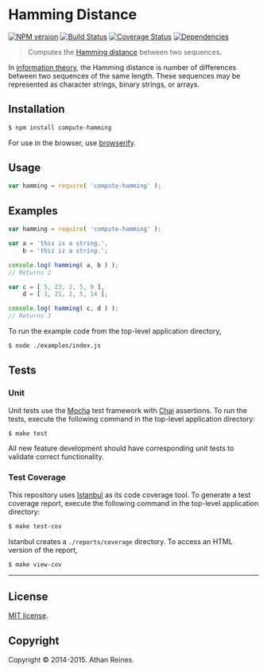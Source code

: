 Hamming Distance
===
[![NPM version][npm-image]][npm-url] [![Build Status][travis-image]][travis-url] [![Coverage Status][coveralls-image]][coveralls-url] [![Dependencies][dependencies-image]][dependencies-url]

> Computes the [Hamming distance](http://en.wikipedia.org/wiki/Hamming_distance) between two sequences.

In [information theory](http://en.wikipedia.org/wiki/Information_theory), the Hamming distance is number of differences between two sequences of the same length. These sequences may be represented as character strings, binary strings, or arrays.


## Installation

``` bash
$ npm install compute-hamming
```

For use in the browser, use [browserify](https://github.com/substack/node-browserify).


## Usage


``` javascript
var hamming = require( 'compute-hamming' );
```


## Examples

``` javascript
var hamming = require( 'compute-hamming' );

var a = 'this is a string.',
	b = 'thiz iz a string.';

console.log( hamming( a, b ) );
// Returns 2

var c = [ 5, 23, 2, 5, 9 ],
	d = [ 3, 21, 2, 5, 14 ];

console.log( hamming( c, d ) );
// Returns 3
```

To run the example code from the top-level application directory,

``` bash
$ node ./examples/index.js
```


## Tests

### Unit

Unit tests use the [Mocha](http://mochajs.org) test framework with [Chai](http://chaijs.com) assertions. To run the tests, execute the following command in the top-level application directory:

``` bash
$ make test
```

All new feature development should have corresponding unit tests to validate correct functionality.


### Test Coverage

This repository uses [Istanbul](https://github.com/gotwarlost/istanbul) as its code coverage tool. To generate a test coverage report, execute the following command in the top-level application directory:

``` bash
$ make test-cov
```

Istanbul creates a `./reports/coverage` directory. To access an HTML version of the report,

``` bash
$ make view-cov
```


---
## License

[MIT license](http://opensource.org/licenses/MIT).


## Copyright

Copyright &copy; 2014-2015. Athan Reines.


[npm-image]: http://img.shields.io/npm/v/compute-hamming.svg
[npm-url]: https://npmjs.org/package/compute-hamming

[travis-image]: http://img.shields.io/travis/compute-io/hamming/master.svg
[travis-url]: https://travis-ci.org/compute-io/hamming

[coveralls-image]: https://img.shields.io/coveralls/compute-io/hamming/master.svg
[coveralls-url]: https://coveralls.io/r/compute-io/hamming?branch=master

[dependencies-image]: http://img.shields.io/david/compute-io/hamming.svg
[dependencies-url]: https://david-dm.org/compute-io/hamming

[dev-dependencies-image]: http://img.shields.io/david/dev/compute-io/hamming.svg
[dev-dependencies-url]: https://david-dm.org/dev/compute-io/hamming

[github-issues-image]: http://img.shields.io/github/issues/compute-io/hamming.svg
[github-issues-url]: https://github.com/compute-io/hamming/issues
